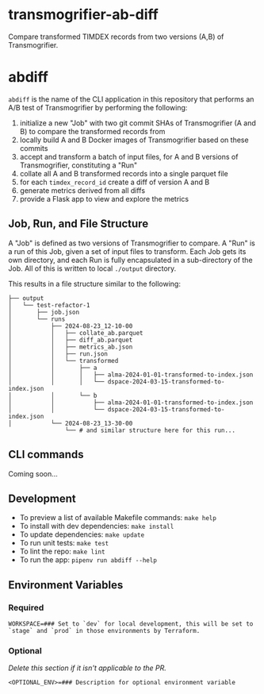 # transmogrifier-ab-diff

Compare transformed TIMDEX records from two versions (A,B) of Transmogrifier.

# abdiff

`abdiff` is the name of the CLI application in this repository that performs an A/B test of Transmogrifier by 
performing the following:

1. initialize a new "Job" with two git commit SHAs of Transmogrifier (A and B) to compare the transformed records from
2. locally build A and B Docker images of Transmogrifier based on these commits
3. accept and transform a batch of input files, for A and B versions of Transmogrifier, constituting a "Run"
4. collate all A and B transformed records into a single parquet file
5. for each `timdex_record_id` create a diff of version A and B
6. generate metrics derived from all diffs
7. provide a Flask app to view and explore the metrics

## Job, Run, and File Structure

A "Job" is defined as two versions of Transmogrifier to compare.  A "Run" is a run of this Job, given a set of input files
to transform.  Each Job gets its own directory, and each Run is fully encapsulated in a sub-directory of the Job.  All of this
is written to local `./output` directory.

This results in a file structure similar to the following:

```text
├── output
│   └── test-refactor-1
│       ├── job.json
│       └── runs
│           ├── 2024-08-23_12-10-00
│           │   ├── collate_ab.parquet
│           │   ├── diff_ab.parquet
│           │   ├── metrics_ab.json
│           │   ├── run.json
│           │   └── transformed
│           │       ├── a
│           │       │   ├── alma-2024-01-01-transformed-to-index.json
│           │       │   └── dspace-2024-03-15-transformed-to-index.json
│           │       └── b
│           │           ├── alma-2024-01-01-transformed-to-index.json
│           │           └── dspace-2024-03-15-transformed-to-index.json
│           └── 2024-08-23_13-30-00
                └── # and similar structure here for this run...
```

## CLI commands

Coming soon...

## Development

- To preview a list of available Makefile commands: `make help`
- To install with dev dependencies: `make install`
- To update dependencies: `make update`
- To run unit tests: `make test`
- To lint the repo: `make lint`
- To run the app: `pipenv run abdiff --help`

## Environment Variables

### Required

```shell
WORKSPACE=### Set to `dev` for local development, this will be set to `stage` and `prod` in those environments by Terraform.
```

### Optional

_Delete this section if it isn't applicable to the PR._

```shell
<OPTIONAL_ENV>=### Description for optional environment variable
```




